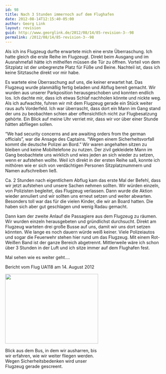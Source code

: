 ```yaml
---
id: 98
title: Nach 3 Stunden immernoch auf dem Flughafen
date: 2012-08-14T12:15:40-05:00
author: Georg Link
layout: revision
guid: http://www.georglink.de/2012/08/14/85-revision-3--98
permalink: /2012/08/14/85-revision-3--98
---
```

Als ich ins Flugzeug durfte erwartete mich eine erste Überraschung. Ich hatte gleich die erste Reihe im Flugzeugt. Direkt beim Ausgang und im Ausnahmefall hätte ich mithelfen müssen die Tür zu öffnen. Vorteil von dem Sitzplatz ist der unbegrenzte Platz für Füße und Beine. Nachteil ist, dass ich keine Sitztasche direkt vor mir habe.

Es wartete eine Überraschung auf uns, die keiner erwartet hat. Das Flugzeug wurde planmäßig fertig beladen und Abflug bereit gemacht. Wir wurden aus unserer Parkposition herausgeschoben und konnten endlich los. Ich dachte mir, dass ich etwas Schlaf nachholen könnte und nickte weg. Als ich aufwachte, fuhren wir mit dem Flugzeug gerade ein Stück weiter raus aufs Vorderfeld. Ich war überrascht, dass dort ein Mann im Gang stand der uns zu beobachten schien aber offensichtlich nicht zur Flugbesatzung gehörte. Ein Blick auf meine Uhr verriet mir, dass wir vor über einer Stunde hätten abfliegen sollen. 

&#8220;We had security concerns and are awaiting orders from the german officials&#8221;, war die Ansage des Captains. &#8220;Wegen einem Sicherheitsvorfall kommt die deutsche Polizei an Bord.&#8221; Wir waren angehalten sitzen zu bleiben und keine Mobiltelefone zu nutzen. Der zivil gekleidete Mann im Gang beobachtete uns wirklich und wies jeden an sich wieder zu setzen, wenn er aufstehen wollte. Weil ich direkt in der ersten Reihe saß, konnte ich mithören wie er sich von verdächtigen Personen Sitzplatznummern und Namen aufschreiben ließ.

Ca. 2 Stunden nach eigentlichem Abflug kam das erste Mal der Befehl, dass wir jetzt aufstehen und unsere Sachen nehmen sollten. Wir würden einzeln, von Polizisten begleitet, das Flugzeug verlassen. Dann wurde die Aktion wieder annuliert und wir sollten uns erneut setzen und weiter abwarten. Besonders toll war das für die vielen Kinder, die wir an Board hatten. Die haben sich aber gut geschlagen und wenig Radau gemacht. 

Dann kam der zweite Anlauf die Passagiere aus dem Flugzeug zu räumen. Wir wurden einzeln herausgebeten und gründlichst durchsucht. Direkt am Flugzeug warteten drei große Busse auf uns, damit wir uns dort setzen könnten. Wie lange es noch dauern würde weiß keiner. Viele Polizeiautos und sogar die Feuerwehr stehen hier rund um das Flugzeug. Mit einem Rot-Weißen Band ist der ganze Bereich abgetrennt. Mittlerweile wäre ich schon über 3 Stunden in der Luft und ich sitze immer auf dem Flughafen fest.

Mal sehen wie es weiter geht&#8230;.

Bericht vom Flug UA118 am 14. August 2012

<div id="attachment_87" style="width: 310px" class="wp-caption aligncenter">
  <a href="http://www.georglink.de/?attachment_id=87"><img aria-describedby="caption-attachment-87" loading="lazy" src="http://www.georglink.de/media/2012/08/IMG_20120814_120610523381235-300x225.jpg" alt="" title="2012-08-14 Flughafen Frankfurt - Sicherheitskontrolle" width="300" height="225" class="size-medium wp-image-87" srcset="http://www.georglink.de/media/2012/08/IMG_20120814_120610523381235-300x225.jpg 300w, http://www.georglink.de/media/2012/08/IMG_20120814_120610523381235-1024x768.jpg 1024w" sizes="(max-width: 300px) 100vw, 300px" /></a>
  
  <p id="caption-attachment-87" class="wp-caption-text">
    Blick aus dem Bus, in dem wir ausharren, bis wir erfahren, wie wir weiter fliegen werden. Wegen Sicherheitsbedenken wird unser Flugzeug gerade gescreent.
  </p>
</div>
